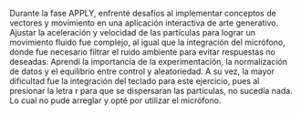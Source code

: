 Durante la fase APPLY, enfrenté desafíos al implementar conceptos de vectores y movimiento en una aplicación interactiva de arte generativo. Ajustar la aceleración y velocidad de las partículas para lograr un movimiento fluido fue complejo, al igual que la integración del micrófono, donde fue necesario filtrar el ruido ambiente para evitar respuestas no deseadas. Aprendí la importancia de la experimentación, la normalización de datos y el equilibrio entre control y aleatoriedad. A su vez, la mayor dificultad fue la integración del teclado para este ejercicio, pues al presionar la letra r para que se dispersaran las partículas, no sucedía nada. Lo cual no pude arreglar y opté por utilizar el micrófono.
